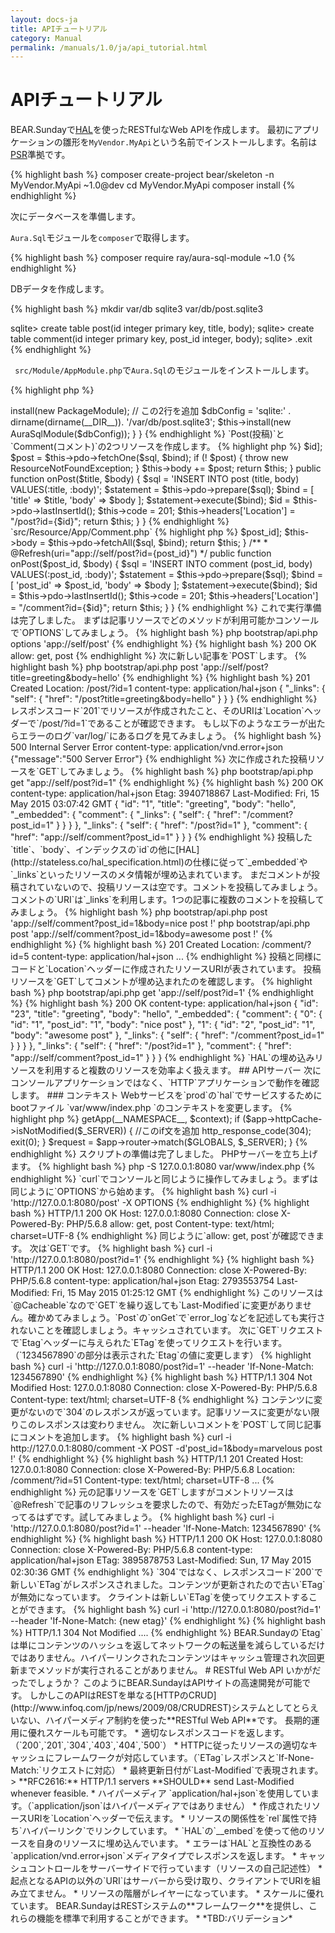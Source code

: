 ```yaml
---
layout: docs-ja
title: APIチュートリアル
category: Manual
permalink: /manuals/1.0/ja/api_tutorial.html
---
```

# APIチュートリアル

BEAR.Sundayで[HAL](http://stateless.co/hal_specification.html)を使ったRESTfulなWeb APIを作成します。
最初にアプリケーションの雛形を`MyVendor.MyApi`という名前でインストールします。名前は[PSR](http://www.php-fig.org/psr/psr-0/)準拠です。

{% highlight bash %}
composer create-project bear/skeleton -n MyVendor.MyApi ~1.0@dev
cd MyVendor.MyApi
composer install
{% endhighlight %}


次にデータベースを準備します。

`Aura.Sql`モジュールを`composer`で取得します。

{% highlight bash %}
composer require ray/aura-sql-module ~1.0
{% endhighlight %}

DBデータを作成します。

{% highlight bash %}
mkdir var/db
sqlite3 var/db/post.sqlite3

sqlite> create table post(id integer primary key, title, body);
sqlite> create table comment(id integer primary key, post_id integer, body);
sqlite> .exit
{% endhighlight %}

` src/Module/AppModule.php`で`Aura.Sql`のモジュールをインストールします。

{% highlight php %}
<?php

namespace MyVendor\MyApi\Module;

use BEAR\Package\PackageModule;
use Ray\Di\AbstractModule;
use Ray\AuraSqlModule\AuraSqlModule; // この行を追加

class AppModule extends AbstractModule
{
    protected function configure()
    {
        $this->install(new PackageModule);

         // この2行を追加
        $dbConfig = 'sqlite:' . dirname(dirname(__DIR__)). '/var/db/post.sqlite3';
        $this->install(new AuraSqlModule($dbConfig));
    }
}
{% endhighlight %}

`Post(投稿)`と`Comment(コメント)`の2つリソースを作成します。

{% highlight php %}
<?php

namespace MyVendor\MyApi\Resource\App;

use BEAR\RepositoryModule\Annotation\Cacheable;
use BEAR\Resource\Annotation\Embed;
use BEAR\Resource\Annotation\Link;
use BEAR\Resource\Exception\ResourceNotFoundException;
use BEAR\Resource\ResourceObject;
use Ray\AuraSqlModule\AuraSqlInject;

/**
 * @Cacheable
 */
class Post extends ResourceObject
{
    use AuraSqlInject;

   /**
     * @Embed(rel="comment", src="app://self/comment?post_id={id}")
     * @Link(rel="comment", href="app://self/comment?post_id={id}")
     */
    public function onGet($id)
    {
        $sql  = 'SELECT * FROM post WHERE id = :id';
        $bind = ['id' => $id];
        $post =  $this->pdo->fetchOne($sql, $bind);
        if (! $post) {
            throw new ResourceNotFoundException;
        }
        $this->body += $post;

        return $this;
    }

    public function onPost($title, $body)
    {
        $sql = 'INSERT INTO post (title, body) VALUES(:title, :body)';
        $statement = $this->pdo->prepare($sql);
        $bind = [
            'title' => $title,
            'body' => $body
        ];
        $statement->execute($bind);
        $id = $this->pdo->lastInsertId();

        $this->code = 201;
        $this->headers['Location'] = "/post?id={$id}";

        return $this;
    }
}
{% endhighlight %}

`src/Resource/App/Comment.php`

{% highlight php %}
<?php

namespace MyVendor\MyApi\Resource\App;

use BEAR\RepositoryModule\Annotation\Cacheable;
use BEAR\RepositoryModule\Annotation\Refresh;
use BEAR\Resource\ResourceObject;
use Ray\AuraSqlModule\AuraSqlInject;

/**
 * @Cacheable
 */
class Comment extends ResourceObject
{
    use AuraSqlInject;

    public function onGet($post_id)
    {
        $sql  = 'SELECT * FROM comment WHERE post_id = :post_id';
        $bind = ['post_id' => $post_id];
        $this->body = $this->pdo->fetchAll($sql, $bind);

        return $this;
    }

    /**
     * @Refresh(uri="app://self/post?id={post_id}")
     */
    public function onPost($post_id, $body)
    {
        $sql = 'INSERT INTO comment (post_id, body) VALUES(:post_id, :body)';
        $statement = $this->pdo->prepare($sql);
        $bind = [
            'post_id' => $post_id,
            'body' => $body
        ];
        $statement->execute($bind);
        $id = $this->pdo->lastInsertId();

        $this->code = 201;
        $this->headers['Location'] = "/comment?id={$id}";

        return $this;
    }
}
{% endhighlight %}

これで実行準備は完了しました。
まずは記事リソースでどのメソッドが利用可能かコンソールで`OPTIONS`してみましょう。

{% highlight bash %}
php bootstrap/api.php options 'app://self/post'
{% endhighlight %}

{% highlight bash %}
200 OK
allow: get, post
{% endhighlight %}

次に新しい記事を`POST`します。

{% highlight bash %}
php bootstrap/api.php post 'app://self/post?title=greeting&body=hello'
{% endhighlight %}

{% highlight bash %}
201 Created
Location: /post/?id=1
content-type: application/hal+json

{
    "_links": {
        "self": {
            "href": "/post?title=greeting&body=hello"
        }
    }
}
{% endhighlight %}

レスポンスコード`201`でリソースが作成されたこと、そのURIは`Location`ヘッダーで`/post/?id=1`であることが確認できます。

もし以下のようなエラーが出たらエラーのログ`var/log/`にあるログを見てみましょう。

{% highlight bash %}
500 Internal Server Error
content-type: application/vnd.error+json

{"message":"500 Server Error"}
{% endhighlight %}

次に作成された投稿リソースを`GET`してみましょう。

{% highlight bash %}
php bootstrap/api.php get "app://self/post?id=1"
{% endhighlight %}

{% highlight bash %}
200 OK
content-type: application/hal+json
Etag: 3940718867
Last-Modified: Fri, 15 May 2015 03:07:42 GMT

{
    "id": "1",
    "title": "greeting",
    "body": "hello",
    "_embedded": {
        "comment": {
            "_links": {
                "self": {
                    "href": "/comment?post_id=1"
                }
            }
        }
    },
    "_links": {
        "self": {
            "href": "/post?id=1"
        },
        "comment": {
            "href": "app://self/comment?post_id=1"
        }
    }
}
{% endhighlight %}
投稿した`title`、`body`、インデックスの`id`の他に[HAL](http://stateless.co/hal_specification.html)の仕様に従って`_embedded`や`_links`といったリソースのメタ情報が埋め込まれています。

まだコメントが投稿されていないので、投稿リソースは空です。コメントを投稿してみましょう。コメントの`URI`は`_links`を利用します。1つの記事に複数のコメントを投稿してみましょう。

{% highlight bash %}
php bootstrap/api.php post 'app://self/comment?post_id=1&body=nice post !'
php bootstrap/api.php post 'app://self/comment?post_id=1&body=awesome post !'
{% endhighlight %}

{% highlight bash %}
201 Created
Location: /comment/?id=5
content-type: application/hal+json
...
{% endhighlight %}

投稿と同様にコードと`Location`ヘッダーに作成されたリソースURIが表されています。

投稿リソースを`GET`してコメントが埋め込まれたのを確認します。

{% highlight bash %}
php bootstrap/api.php get 'app://self/post?id=1'
{% endhighlight %}
{% highlight bash %}
200 OK
content-type: application/hal+json

{
    "id": "23",
    "title": "greeting",
    "body": "hello",
    "_embedded": {
        "comment": {
            "0": {
                "id": "1",
                "post_id": "1",
                "body": "nice post"
            },
            "1": {
                "id": "2",
                "post_id": "1",
                "body": "awesome post"
            },
            "_links": {
                "self": {
                    "href": "/comment?post_id=1"
                }
            }
        }
    },
    "_links": {
        "self": {
            "href": "/post?id=1"
        },
        "comment": {
            "href": "app://self/comment?post_id=1"
        }
    }
}
{% endhighlight %}

`HAL`の埋め込みリソースを利用すると複数のリソースを効率よく扱えます。

## APIサーバー

次にコンソールアプリケーションではなく、`HTTP`アプリケーションで動作を確認します。

### コンテキスト
Webサービスを`prod`の`hal`でサービスするためにbootファイル `var/www/index.php `のコンテキストを変更します。

{% highlight php %}
<?php

$context = 'prod-hal-api-app'; // プロダクション用のHAL APIアプリケーション
require dirname(dirname(__DIR__)) . '/bootstrap/bootstrap.php';
{% endhighlight %}

### 304 (Not Modified)
`HttpCache`をスクリプトで使うために`App`クラスで`HttpCacheInject`のtraitを使って`HttpCache`をインジェクトします。

`src/Module/App.php`
{% highlight php %}
<?php

namespace MyVendor\MyApi\Module;

use BEAR\QueryRepository\HttpCacheInject; // この行を追加
use BEAR\Sunday\Extension\Application\AbstractApp;
use Ray\Di\Di\Inject;

class App extends AbstractApp
{
    use HttpCacheInject; // この行を追加
}
{% endhighlight %}

`bootstrap/bootstrap.php`の`route:`のセクションを変更して`if`文を追加して、コンテンツに変更がないときは`304`を返すようにします。

`bootstrap/bootstrap.php`
{% highlight bash %}
...
route: {
    /* @var $app App */
    $app = (new Bootstrap)->getApp(__NAMESPACE__, $context);
    if ($app->httpCache->isNotModified($_SERVER)) { //このif文を追加
        http_response_code(304);
        exit(0);
    }
    $request = $app->router->match($GLOBALS, $_SERVER);
}
{% endhighlight %}

スクリプトの準備は完了しました。
PHPサーバーを立ち上げます。

{% highlight bash %}
php -S 127.0.0.1:8080 var/www/index.php 
{% endhighlight %}

`curl`でコンソールと同じように操作してみましょう。まずは同じように`OPTIONS`から始めます。

{% highlight bash %}
curl -i 'http://127.0.0.1:8080/post' -X OPTIONS
{% endhighlight %}

{% highlight bash %}
HTTP/1.1 200 OK
Host: 127.0.0.1:8080
Connection: close
X-Powered-By: PHP/5.6.8
allow: get, post
Content-type: text/html; charset=UTF-8
{% endhighlight %}

同じように`allow: get, post`が確認できます。

次は`GET`です。

{% highlight bash %}
curl -i 'http://127.0.0.1:8080/post?id=1'
{% endhighlight %}

{% highlight bash %}
HTTP/1.1 200 OK
Host: 127.0.0.1:8080
Connection: close
X-Powered-By: PHP/5.6.8
content-type: application/hal+json
Etag: 2793553754
Last-Modified: Fri, 15 May 2015 01:25:12 GMT
{% endhighlight %}

このリソースは`@Cacheable`なので`GET`を繰り返しても`Last-Modified`に変更がありません。確かめてみましょう。`Post`の`onGet`で`error_log`などを記述しても実行されないことを確認しましょう。キャッシュされています。

次に`GET`リクエストで`Etag`ヘッダーに与えられた`ETag`を使ってリクエストを行います。（`1234567890`の部分は表示された`Etag`の値に変更します）

{% highlight bash %}
curl -i 'http://127.0.0.1:8080/post?id=1' --header 'If-None-Match: 1234567890'
{% endhighlight %}

{% highlight bash %}
HTTP/1.1 304 Not Modified
Host: 127.0.0.1:8080
Connection: close
X-Powered-By: PHP/5.6.8
Content-type: text/html; charset=UTF-8
{% endhighlight %}


コンテンツに変更がないので`304`のレスポンスが返っています。記事リソースに変更がない限りこのレスポンスは変わりません。


次に新しいコメントを`POST`して同じ記事にコメントを追加します。

{% highlight bash %}
curl -i http://127.0.0.1:8080/comment -X POST -d'post_id=1&body=marvelous post !'
{% endhighlight %}

{% highlight bash %}
HTTP/1.1 201 Created
Host: 127.0.0.1:8080
Connection: close
X-Powered-By: PHP/5.6.8
Location: /comment/?id=51
Content-type: text/html; charset=UTF-8
...
{% endhighlight %}

元の記事リソースを`GET`しますがコメントリソースは`@Refresh`で記事のリフレッシュを要求したので、有効だったETagが無効になってるはずです。試してみましょう。

{% highlight bash %}
curl -i 'http://127.0.0.1:8080/post?id=1' --header 'If-None-Match: 1234567890'
{% endhighlight %}

{% highlight bash %}
HTTP/1.1 200 OK
Host: 127.0.0.1:8080
Connection: close
X-Powered-By: PHP/5.6.8
content-type: application/hal+json
ETag: 3895878753
Last-Modified: Sun, 17 May 2015 02:30:36 GMT
{% endhighlight %}

`304`ではなく、レスポンスコード`200`で新しい`ETag`がレスポンスされました。コンテンツが更新されたので古い`ETag`が無効になっています。

クライントは新しい`ETag`を使ってリクエストすることができます。

{% highlight bash %}
curl -i 'http://127.0.0.1:8080/post?id=1' --header 'If-None-Match: {new etag}'
{% endhighlight %}

{% highlight bash %}
HTTP/1.1 304 Not Modified
....
{% endhighlight %}

BEAR.Sundayの`Etag`は単にコンテンツのハッシュを返してネットワークの転送量を減らしているだけではありません。ハイパーリンクされたコンテンツはキャッシュ管理され次回更新までメソッドが実行されることがありません。

# RESTful Web API

いかがだったでしょうか？

このようにBEAR.SundayはAPIサイトの高速開発が可能です。
しかしこのAPIはRESTを単なる[HTTPのCRUD](http://www.infoq.com/jp/news/2009/08/CRUDREST)システムとしてとらえいない、ハイパーメディア制約を使った**RESTful Web API**です。
長期的運用に優れスケールも可能です。

 * 適切なレスポンスコードを返します。（`200`,`201`,`304`,`403`,`404`,`500`） 
 * HTTPに従ったリソースの適切なキャッシュにフレームワークが対応しています。（`ETag`レスポンスと`If-None-Match:`リクエストに対応）
 * 最終更新日付が`Last-Modified`で表現されます。
>  **RFC2616:** HTTP/1.1 servers **SHOULD** send Last-Modified whenever feasible.

 * ハイパーメディア `application/hal+json`を使用しています。（`application/json`はハイパーメディアではありません）
 * 作成されたリソースURIを`Location`ヘッダーで伝えます。
 * リソースの関係性を`rel`属性で持ち`ハイパーリンク`でリンクしています。
 * `HAL`の`__embed`を使って他のリソースを自身のリソースに埋め込んでいます。
 * エラーは`HAL`と互換性のある`application/vnd.error+json`メディアタイプでレスポンスを返します。
 * キャッシュコントロールをサーバーサイドで行っています（リソースの自己記述性）
 * 起点となるAPIの以外の`URI`はサーバーから受け取り、クライアントでURIを組み立てません。
 * リソースの階層がレイヤーになっています。
 * スケールに優れています。

BEAR.SundayはRESTシステムの**フレームワーク**を提供し、これらの機能を標準で利用することができます。

 * *TBD:バリデーション*
 

